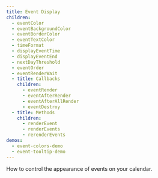 ```yaml
---
title: Event Display
children:
  - eventColor
  - eventBackgroundColor
  - eventBorderColor
  - eventTextColor
  - timeFormat
  - displayEventTime
  - displayEventEnd
  - nextDayThreshold
  - eventOrder
  - eventRenderWait
  - title: Callbacks
    children:
      - eventRender
      - eventAfterRender
      - eventAfterAllRender
      - eventDestroy
  - title: Methods
    children:
      - renderEvent
      - renderEvents
      - rerenderEvents
demos:
  - event-colors-demo
  - event-tooltip-demo
---
```


How to control the appearance of events on your calendar.
